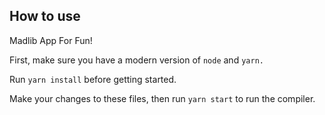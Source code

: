 ## How to use
Madlib App For Fun!

First, make sure you have a modern version of `node` and `yarn.`

Run `yarn install` before getting started.

Make your changes to these files, then run `yarn start` to run the compiler.



